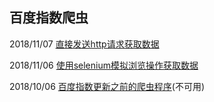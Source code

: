 ## 百度指数爬虫
2018/11/07 [直接发送http请求获取数据](https://github.com/longxiaofei/spider-BaiduIndex/tree/master/new_spider_without_selenium)
  
2018/11/06 [使用selenium模拟浏览操作获取数据](https://github.com/longxiaofei/spider-BaiduIndex/tree/master/new_spider_20181102)
  
2018/10/06 [百度指数更新之前的爬虫程序](https://github.com/longxiaofei/spider-BaiduIndex/tree/master/baidu_spider)(不可用)
